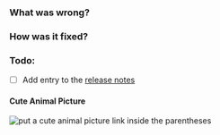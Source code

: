 ### What was wrong?



### How was it fixed?

### Todo:
- [ ] Add entry to the [release notes](https://github.com/ethereum/web3.py/blob/master/newsfragments/README.md)


#### Cute Animal Picture

![put a cute animal picture link inside the parentheses]()
